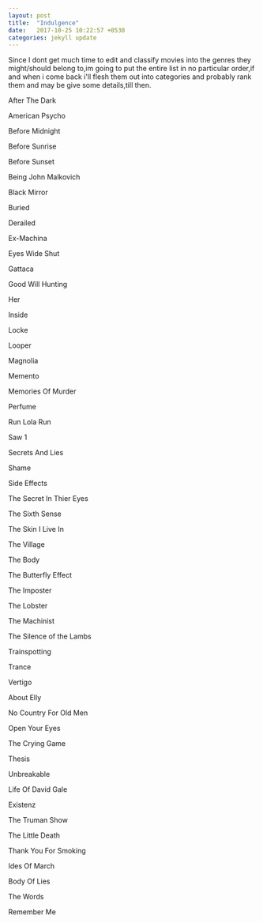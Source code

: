 ```yaml
---
layout: post
title:  "Indulgence"
date:   2017-10-25 10:22:57 +0530
categories: jekyll update
---
```

Since I dont get much time to edit and classify movies into the genres they might/should belong to,im going to put the entire list in no particular order,if and when i come back i'll flesh them out into categories and probably rank them and may be give some details,till then.

After The Dark

American Psycho

Before Midnight

Before Sunrise

Before Sunset

Being John Malkovich

Black Mirror

Buried

Derailed

Ex-Machina

Eyes Wide Shut

Gattaca

Good Will Hunting

Her

Inside

Locke

Looper

Magnolia

Memento

Memories Of Murder

Perfume

Run Lola Run

Saw 1

Secrets And Lies

Shame

Side Effects

The Secret In Thier Eyes

The Sixth Sense

The Skin I Live In

The Village

The Body

The Butterfly Effect 

The Imposter

The Lobster

The Machinist

The Silence of the Lambs

Trainspotting

Trance

Vertigo

About Elly

No Country For Old Men

Open Your Eyes

The Crying Game

Thesis

Unbreakable

Life Of David Gale 

Existenz

The Truman Show

The Little Death

Thank You For Smoking

Ides Of March

Body Of Lies

The Words

Remember Me
